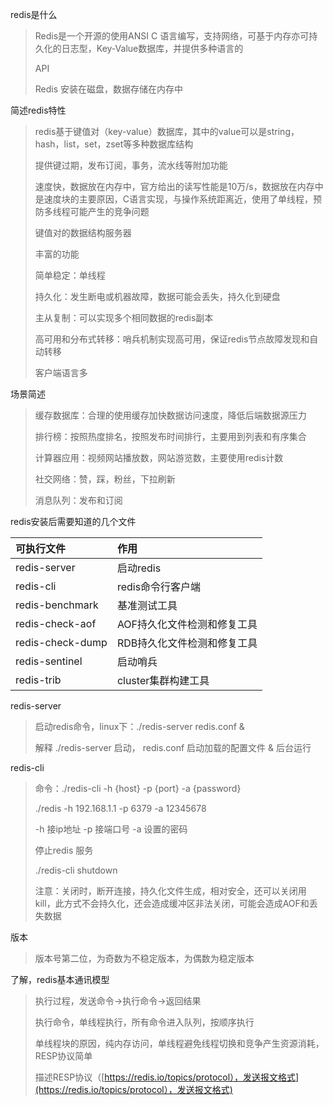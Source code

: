 redis是什么

> Redis是一个开源的使用ANSI C 语言编写，支持网络，可基于内存亦可持久化的日志型，Key-Value数据库，并提供多种语言的
>
> API
>
> Redis 安装在磁盘，数据存储在内存中

简述redis特性

> redis基于键值对（key-value）数据库，其中的value可以是string，hash，list，set，zset等多种数据库结构
>
> 提供键过期，发布订阅，事务，流水线等附加功能
>
> 速度快，数据放在内存中，官方给出的读写性能是10万/s，数据放在内存中是速度块的主要原因，C语言实现，与操作系统距离近，使用了单线程，预防多线程可能产生的竞争问题
>
> 键值对的数据结构服务器
>
> 丰富的功能
>
> 简单稳定：单线程
>
> 持久化：发生断电或机器故障，数据可能会丢失，持久化到硬盘
>
> 主从复制：可以实现多个相同数据的redis副本
>
> 高可用和分布式转移：哨兵机制实现高可用，保证redis节点故障发现和自动转移
>
> 客户端语言多

场景简述

> 缓存数据库：合理的使用缓存加快数据访问速度，降低后端数据源压力
>
> 排行榜：按照热度排名，按照发布时间排行，主要用到列表和有序集合
>
> 计算器应用：视频网站播放数，网站游览数，主要使用redis计数
>
> 社交网络：赞，踩，粉丝，下拉刷新
>
> 消息队列：发布和订阅

redis安装后需要知道的几个文件

| 可执行文件 | 作用 |
| :--- | :--- |
| redis-server | 启动redis |
| redis-cli | redis命令行客户端 |
| redis-benchmark | 基准测试工具 |
| redis-check-aof | AOF持久化文件检测和修复工具 |
| redis-check-dump | RDB持久化文件检测和修复工具 |
| redis-sentinel | 启动哨兵 |
| redis-trib | cluster集群构建工具 |

redis-server

> 启动redis命令，linux下：./redis-server redis.conf &
>
> 解释 ./redis-server 启动， redis.conf 启动加载的配置文件 & 后台运行

redis-cli

> 命令：./redis-cli -h {host} -p {port} -a {password}
>
> ./redis -h 192.168.1.1 -p 6379 -a 12345678
>
> -h 接ip地址  -p 接端口号 -a 设置的密码
>
> 停止redis 服务
>
> ./redis-cli shutdown
>
> 注意：关闭时，断开连接，持久化文件生成，相对安全，还可以关闭用kill，此方式不会持久化，还会造成缓冲区非法关闭，可能会造成AOF和丢失数据

版本

> 版本号第二位，为奇数为不稳定版本，为偶数为稳定版本

了解，redis基本通讯模型

> 执行过程，发送命令-&gt;执行命令-&gt;返回结果
>
> 执行命令，单线程执行，所有命令进入队列，按顺序执行
>
> 单线程块的原因，纯内存访问，单线程避免线程切换和竞争产生资源消耗，RESP协议简单
>
> 描述RESP协议（[https://redis.io/topics/protocol），发送报文格式](https://redis.io/topics/protocol），发送报文格式)



